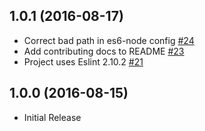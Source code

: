 ## 1.0.1 (2016-08-17)
* Correct bad path in es6-node config [#24](https://github.com/FormidableLabs/eslint-config-formidable/pull/24)
* Add contributing docs to README [#23](https://github.com/FormidableLabs/eslint-config-formidable/pull/22)
* Project uses Eslint 2.10.2 [#21](https://github.com/FormidableLabs/eslint-config-formidable/pull/21)

## 1.0.0 (2016-08-15)

* Initial Release
